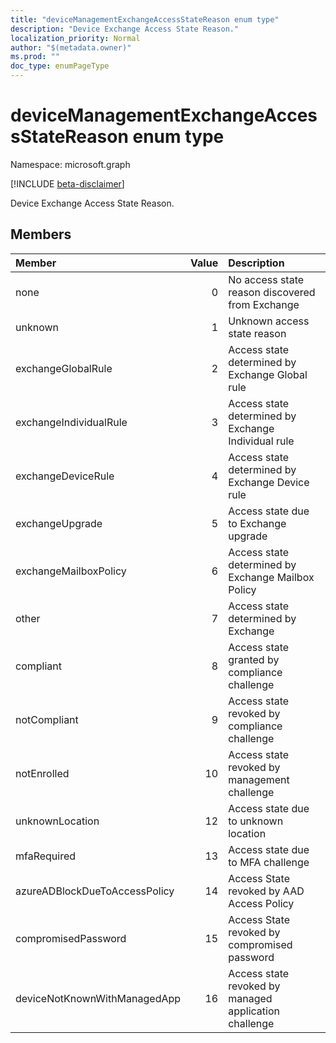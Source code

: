 ```yaml
---
title: "deviceManagementExchangeAccessStateReason enum type"
description: "Device Exchange Access State Reason."
localization_priority: Normal
author: "$(metadata.owner)"
ms.prod: ""
doc_type: enumPageType
---
```


# deviceManagementExchangeAccessStateReason enum type

Namespace: microsoft.graph

[!INCLUDE [beta-disclaimer](../../includes/beta-disclaimer.md)]

Device Exchange Access State Reason.

## Members

| Member                        | Value | Description                                           |
| :---------------------------- | ----: | :---------------------------------------------------- |
| none                          | 0     | No access state reason discovered from Exchange       |
| unknown                       | 1     | Unknown access state reason                           |
| exchangeGlobalRule            | 2     | Access state determined by Exchange Global rule       |
| exchangeIndividualRule        | 3     | Access state determined by Exchange Individual rule   |
| exchangeDeviceRule            | 4     | Access state determined by Exchange Device rule       |
| exchangeUpgrade               | 5     | Access state due to Exchange upgrade                  |
| exchangeMailboxPolicy         | 6     | Access state determined by Exchange Mailbox Policy    |
| other                         | 7     | Access state determined by Exchange                   |
| compliant                     | 8     | Access state granted by compliance challenge          |
| notCompliant                  | 9     | Access state revoked by compliance challenge          |
| notEnrolled                   | 10    | Access state revoked by management challenge          |
| unknownLocation               | 12    | Access state due to unknown location                  |
| mfaRequired                   | 13    | Access state due to MFA challenge                     |
| azureADBlockDueToAccessPolicy | 14    | Access State revoked by AAD Access Policy             |
| compromisedPassword           | 15    | Access State revoked by compromised password          |
| deviceNotKnownWithManagedApp  | 16    | Access state revoked by managed application challenge |
